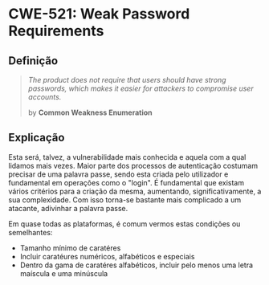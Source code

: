 #  CWE-521: Weak Password Requirements
## Definição

> *The product does not require that users should have strong passwords, which makes it easier for attackers to compromise user accounts.*
>
>by **Common Weakness Enumeration**

## Explicação

Esta será, talvez, a vulnerabilidade mais conhecida e aquela com a qual lidamos mais vezes. Maior parte dos processos de autenticação costumam precisar de uma palavra passe, sendo esta criada pelo utilizador e fundamental em operações como o "login". É fundamental que existam vários critérios para a criação da mesma, aumentando, significativamente, a sua complexidade. Com isso torna-se bastante mais complicado a um atacante, adivinhar a palavra passe.

Em quase todas as plataformas, é comum vermos estas condições ou semelhantes:

* Tamanho mínimo de caratéres
* Incluir caratéures numéricos, alfabéticos e especiais
* Dentro da gama de caratéres alfabéticos, incluir pelo menos uma letra maíscula e uma minúscula

